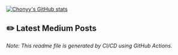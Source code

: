 [![Chonyy's GitHub stats](https://github-readme-stats.vercel.app/api?username=chonyy&show_icons=true&theme=vue-dark&hide=commits,prs,issues,contribs&line_height=100&hide_rank=true)](https://github.com/chonyy/github-readme-stats)

## ✏️ Latest Medium Posts

<!-- BLOG-POST-LIST:START -->
<!-- BLOG-POST-LIST:END -->

*Note: This readme file is generated by CI/CD using GitHub Actions.*

